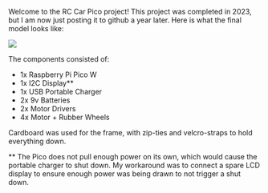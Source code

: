 Welcome to the RC Car Pico project! This project was completed in 2023, but I am now just posting it to github a year later.
Here is what the final model looks like:

![](https://staticbytess.github.io/assets/rcCar/finalBuild.jpg)

The components consisted of:
- 1x Raspberry Pi Pico W
- 1x I2C Display**
- 1x USB Portable Charger
- 2x 9v Batteries
- 2x Motor Drivers
- 4x Motor + Rubber Wheels

Cardboard was used for the frame, with zip-ties and velcro-straps to hold everything down.

** The Pico does not pull enough power on its own, which would cause the portable charger to shut down. My workaround was to connect a spare LCD display to ensure enough power was being drawn to not trigger a shut down.
